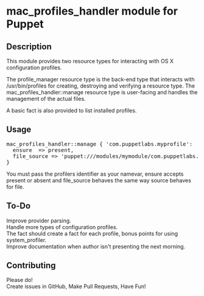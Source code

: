 # mac_profiles_handler module for Puppet

## Description
This module provides two resource types for interacting with OS X configuration profiles.

The profile_manager resource type is the back-end type that interacts with /usr/bin/profiles for creating, destroying and verifying a resource type. The mac_profiles_handler::manage resource type is user-facing and handles the management of the actual files.

A basic fact is also provided to list installed profiles.

## Usage

<pre>
mac_profiles_handler::manage { 'com.puppetlabs.myprofile':  
  ensure  => present,  
  file_source => 'puppet:///modules/mymodule/com.puppetlabs.myprofile.mobileconfig',  
}
</pre>

You must pass the profilers identifier as your namevar, ensure accepts present or absent and file_source behaves the same way source behaves for file.

## To-Do
Improve provider parsing.  
Handle more types of configuration profiles.  
The fact should create a fact for each profile, bonus points for using system_profiler.  
Improve documentation when author isn't presenting the next morning.  

## Contributing
Please do!  
Create issues in GitHub, Make Pull Requests, Have Fun!
